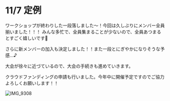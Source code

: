# 11/7 定例

ワークショップが終わりした一段落しました～！今回は久しぶりにメンバー全員揃いました！！！
みんな多忙で、全員集まることが少ないので、全員あつまるとすごく嬉しいです💛

さらに新メンバーの加入も決定しました！！また一段とにぎやかになりそうな予感…♪

大会が徐々に近づているので、大会の手続きも進めていきます。

クラウドファンディングの申請も行いました。今年中に開催予定ですのでご協力よろしくお願いします！！

![IMG_9308](https://user-images.githubusercontent.com/101546670/200330501-380da288-5dbc-48a4-814f-5604852d94bf.jpg)
